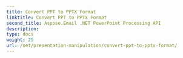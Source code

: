 ```yaml
---
title: Convert PPT to PPTX Format
linktitle: Convert PPT to PPTX Format
second_title: Aspose.Email .NET PowerPoint Processing API
description: 
type: docs
weight: 25
url: /net/presentation-manipulation/convert-ppt-to-pptx-format/
---
```

